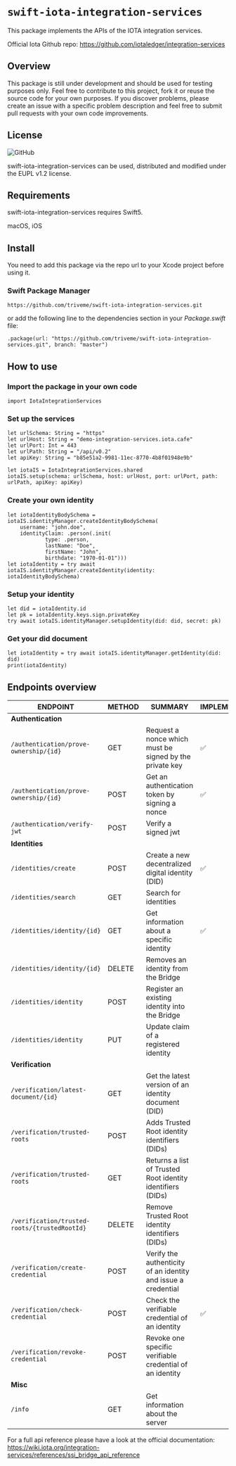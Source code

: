 
# ``swift-iota-integration-services``

This package implements the APIs of the IOTA integration services.

Official Iota Github repo: https://github.com/iotaledger/integration-services


## Overview

This package is still under development and should be used for testing purposes only.
Feel free to contribute to this project, fork it or reuse the source code for your own purposes.
If you discover problems, please create an issue with a specific problem description and feel free to submit pull requests with your own code improvements.


## License

![GitHub](https://img.shields.io/github/license/triveme/swift-iota-integration-services)

swift-iota-integration-services can be used, distributed and modified under the EUPL v1.2 license.


## Requirements

swift-iota-integration-services requires Swift5.

macOS, iOS


## Install

You need to add this package via the repo url to your Xcode project before using it.

### Swift Package Manager

```
https://github.com/triveme/swift-iota-integration-services.git
``` 

or add the following line to the dependencies section in your _Package.swift_ file:

```
.package(url: "https://github.com/triveme/swift-iota-integration-services.git", branch: "master")
```


## How to use

### Import the package in your own code

```
import IotaIntegrationServices
```

### Set up the services

```
let urlSchema: String = "https"
let urlHost: String = "demo-integration-services.iota.cafe"
let urlPort: Int = 443
let urlPath: String = "/api/v0.2"
let apiKey: String = "b85e51a2-9981-11ec-8770-4b8f01948e9b"

let iotaIS = IotaIntegrationServices.shared
iotaIS.setup(schema: urlSchema, host: urlHost, port: urlPort, path: urlPath, apiKey: apiKey)
```

### Create your own identity

```
let iotaIdentityBodySchema = iotaIS.identityManager.createIdentityBodySchema(
    username: "john.doe",
    identityClaim: .person(.init(
            type: .person,
            lastName: "Doe",
            firstName: "John",
            birthdate: "1970-01-01")))      
let iotaIdentity = try await iotaIS.identityManager.createIdentity(identity: iotaIdentityBodySchema)
```

### Setup your identity

```
let did = iotaIdentity.id
let pk = iotaIdentity.keys.sign.privateKey
try await iotaIS.identityManager.setupIdentity(did: did, secret: pk)
```

### Get your did document

```
let iotaIdentity = try await iotaIS.identityManager.getIdentity(did: did)
print(iotaIdentity)
```



## Endpoints overview

| **ENDPOINT**                                  | **METHOD** | **SUMMARY**                                                   | **IMPLEMENTED** |
|-----------------------------------------------|------------|---------------------------------------------------------------|-----------------|
| **Authentication**                            |            |                                                               |                 |
| `/authentication/prove-ownership/{id}`        | GET        | Request a nonce which must be signed by the private key       | ✅️              |
| `/authentication/prove-ownership/{id}`        | POST       | Get an authentication token by signing a nonce                | ✅️              |
| `/authentication/verify-jwt`                  | POST       | Verify a signed jwt                                           |                 |
| **Identities**                                |            |                                                               |                 |
| `/identities/create`                          | POST       | Create a new decentralized digital identity (DID)             | ✅               |
| `/identities/search`                          | GET        | Search for identities                                         |                 |
| `/identities/identity/{id}`                   | GET        | Get information about a specific identity                     | ✅               |
| `/identities/identity/{id}`                   | DELETE     | Removes an identity from the Bridge                           |                 |
| `/identities/identity`                        | POST       | Register an existing identity into the Bridge                 |                 |
| `/identities/identity`                        | PUT        | Update claim of a registered identity                         |                 |
| **Verification**                              |            |                                                               |                 |
| `/verification/latest-document/{id}`          | GET        | Get the latest version of an identity document (DID)          |                 |
| `/verification/trusted-roots`                 | POST       | Adds Trusted Root identity identifiers (DIDs)                 |                 |
| `/verification/trusted-roots`                 | GET        | Returns a list of Trusted Root identity identifiers (DIDs)    |                 |
| `/verification/trusted-roots/{trustedRootId}` | DELETE     | Remove Trusted Root identity identifiers (DIDs)               |                 |
| `/verification/create-credential`             | POST       | Verify the authenticity of an identity and issue a credential |                 |
| `/verification/check-credential`              | POST       | Check the verifiable credential of an identity                | ✅               |
| `/verification/revoke-credential`             | POST       | Revoke one specific verifiable credential of an identity      |                 |
| **Misc**                                      |            |                                                               |                 |
| `/info`                                       | GET        | Get information about the server                              |                 |

For a full api reference please have a look at the official documentation: https://wiki.iota.org/integration-services/references/ssi_bridge_api_reference
